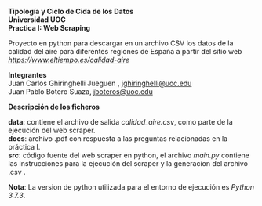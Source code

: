 **Tipología y Ciclo de Cida de los Datos  
Universidad UOC  
Practica I: Web Scraping**    

Proyecto en python para descargar en un archivo CSV los datos de la calidad del aire para diferentes regiones de España a partir del sitio web *https://www.eltiempo.es/calidad-aire*    


**Integrantes**  
Juan Carlos Ghiringhelli Jueguen , jghiringhelli@uoc.edu  
Juan Pablo Botero Suaza, jboteros@uoc.edu  

**Descripción de los ficheros**  

**data**: contiene el archivo de salida *calidad_aire.csv*, como parte de la ejecución del web scraper.  
**docs**: archivo .pdf con respuesta a las preguntas relacionadas en la práctica I.  
**src**: código fuente del web scraper en python, el archivo *main.py* contiene las instrucciones para la ejecución del scraper y la generacion del archivo .csv .  


**Nota**: La version de python utilizada para el entorno de ejecución es *Python 3.7.3*.
